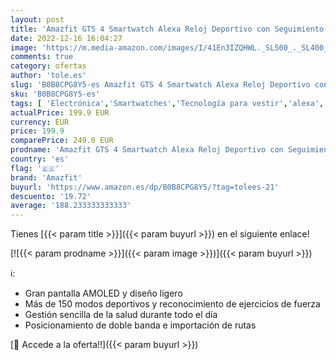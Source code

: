 ```yaml
---
layout: post
title: 'Amazfit GTS 4 Smartwatch Alexa Reloj Deportivo con Seguimiento GPS Preciso 150 Modos Deporte 1 75" AMOLED Pantalla Batería de 8 días de Duración Horarios de Sueño Personalizables para Android iPhone'
date: 2022-12-16 16:04:27
image: 'https://m.media-amazon.com/images/I/41En3IZQHWL._SL500_._SL400_.jpg'
comments: true
category: ofertas
author: 'tole.es'
slug: 'B0B8CPG8Y5-es Amazfit GTS 4 Smartwatch Alexa Reloj Deportivo con...'
sku: 'B0B8CPG8Y5-es'
tags: [ 'Electrónica','Smartwatches','Tecnología para vestir','alexa','amazfit','🇪🇸', ]
actualPrice: 199.9 EUR
currency: EUR
price: 199.9
comparePrice: 249.0 EUR
prodname: 'Amazfit GTS 4 Smartwatch Alexa Reloj Deportivo con Seguimiento GPS Preciso 150 Modos Deporte 1 75" AMOLED Pantalla Batería de 8 días de Duración Horarios de Sueño Personalizables para Android iPhone'
country: 'es'
flag: '🇪🇸'
brand: 'Amazfit'
buyurl: 'https://www.amazon.es/dp/B0B8CPG8Y5/?tag=tolees-21'
descuento: '19.72'
average: '188.233333333333'
---
```


Tienes [{{< param title >}}]({{< param buyurl >}}) en el siguiente enlace!

[![{{< param prodname >}}]({{< param image >}})]({{< param buyurl >}})

ℹ️:

- Gran pantalla AMOLED y diseño ligero
- Más de 150 modos deportivos y reconocimiento de ejercicios de fuerza
- Gestión sencilla de la salud durante todo el día
- Posicionamiento de doble banda e importación de rutas

[🛒 Accede a la oferta!!]({{< param buyurl >}})
